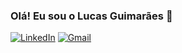 ### Olá! Eu sou o Lucas Guimarães 👋  

[![LinkedIn](https://img.shields.io/badge/LinkedIn-0077B5?style=for-the-badge&logo=linkedin&logoColor=white)](https://www.linkedin.com/in/lucas-guimaraes-lima/)
[![Gmail](https://img.shields.io/badge/Gmail-D14836?style=for-the-badge&logo=gmail&logoColor=white
)](mailto:lucas.guimaraesjor@gmail.com)

